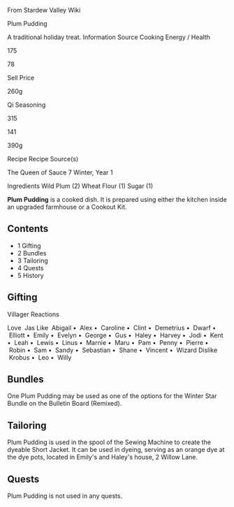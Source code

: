 From Stardew Valley Wiki

Plum Pudding

A traditional holiday treat. Information Source Cooking Energy / Health

175

78

Sell Price

260g

Qi Seasoning

315

141

390g

Recipe Recipe Source(s)

The Queen of Sauce 7 Winter, Year 1

Ingredients Wild Plum (2) Wheat Flour (1) Sugar (1)

**Plum Pudding** is a cooked dish. It is prepared using either the kitchen inside an upgraded farmhouse or a Cookout Kit.

## Contents

- 1 Gifting
- 2 Bundles
- 3 Tailoring
- 4 Quests
- 5 History

## Gifting

Villager Reactions

Love  Jas Like  Abigail •  Alex •  Caroline •  Clint •  Demetrius •  Dwarf •  Elliott •  Emily •  Evelyn •  George •  Gus •  Haley •  Harvey •  Jodi •  Kent •  Leah •  Lewis •  Linus •  Marnie •  Maru •  Pam •  Penny •  Pierre •  Robin •  Sam •  Sandy •  Sebastian •  Shane •  Vincent •  Wizard Dislike  Krobus •  Leo •  Willy

## Bundles

One Plum Pudding may be used as one of the options for the Winter Star Bundle on the Bulletin Board (Remixed).

## Tailoring

Plum Pudding is used in the spool of the Sewing Machine to create the dyeable Short Jacket. It can be used in dyeing, serving as an orange dye at the dye pots, located in Emily's and Haley's house, 2 Willow Lane.

## Quests

Plum Pudding is not used in any quests.